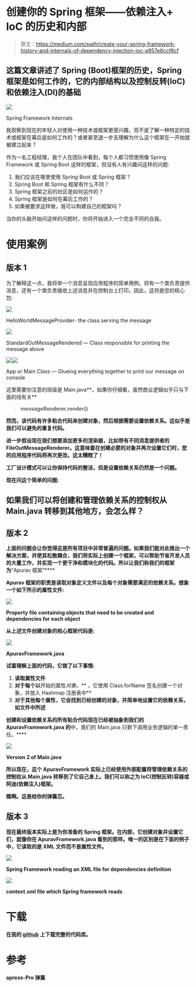 # 创建你的 Spring 框架——依赖注入+ IoC 的历史和内部

> 原文：<https://medium.com/swlh/create-your-spring-framework-history-and-internals-of-dependency-injection-ioc-a957e6ccf6cf>

## 这篇文章讲述了 Spring (Boot)框架的历史，Spring 框架是如何工作的，它的内部结构以及控制反转(IoC)和依赖注入(DI)的基础

![](img/bfa74b339400e37c0262715ef60020c0.png)

Spring Framework Internals

我观察到现在的年轻人对使用一种技术或框架更感兴趣，而不是了解一种特定的技术或框架在幕后是如何工作的？或者甚至退一步去理解为什么这个框架在一开始就被建立起来？

作为一名工程经理，我个人在团队中看到，每个人都习惯使用像 Spring Framework 或 Spring Boot 这样的框架，但没有人有兴趣问这样的问题:

1.  我们应该在哪里使用 Spring Boot 或 Spring 框架？
2.  Spring Boot 和 Spring 框架有什么不同？
3.  Spring 框架之前的社区是如何运作的？
4.  Spring 框架是如何在幕后工作的？
5.  如果被要求这样做，我可以构建自己的框架吗？

当你的头脑开始问这样的问题时，你将开始进入一个完全不同的自我。

# 使用案例

## 版本 1

为了解释这一点，我将举一个消息呈现应用程序的简单用例。将有一个类负责提供消息，还有一个类负责接收上述消息并在控制台上打印。因此，这将是您的核心包:

![](img/1f2dc076830ae0f7874e6112363dd4e7.png)

HelloWorldMessageProvider- the class serving the message

![](img/ca60d54edc5ed6d7eaa039f8132a2c21.png)

StandardOutMessageRendered — Class responsible for printing the message above

![](img/13388ca3488bc477c91b51b525854eaf.png)![](img/3d1f82b7c171ac0042ad9ae2ad3de82c.png)

App or Main Class — Glueing everything together to print our message on console

这里需要你注意的班级是 Main.java**。如果你仔细看，虽然商业逻辑似乎只与下面的线有关**

> **messageRenderer.render()**

**然而，该代码有许多粘合代码来创建对象，然后根据需要设置依赖关系。这似乎是我们可以避免的重复代码。**

**进一步假设现在我们想要添加更多的渲染器，比如带有不同消息提供者的 FileOutMessageRenderer。这意味着在创建必要的对象并再次设置它们时，您的应用程序代码将再次更改。这太糟糕了！**

**工厂设计模式可以让你保持代码的整洁，但是设置依赖关系仍然是一个问题。**

**现在问这个简单的问题:**

## **如果我们可以将创建和管理依赖关系的控制权从 Main.java 转移到其他地方，会怎么样？**

## **版本 2**

**上面的问题会让你觉得这是所有项目中非常普遍的问题。如果我们能对此推出一个解决方案，并使其松散耦合，我们将实际上创建一个框架，可以帮助节省开发人员的大量工作，并实现一个更干净和模块化的代码。所以让我们称我们的框架为**“Apurav 框架”****

**Apurav 框架的职责是读取对象定义文件以及每个对象需要满足的依赖关系。想象一个如下所示的属性文件:**

**![](img/13c9b3ab57b5332e233f8c2e8c5ec25e.png)**

**Property file containing objects that need to be created and dependencies for each object**

**从上述文件创建对象的核心框架代码是:**

**![](img/0738a6b4fafe1638a696ca258bb40057.png)**

**ApuravFramework.java**

**试着理解上面的代码，它做了以下事情:**

1.  **读取属性文件**
2.  **对于每个以**开始的属性*对象。*** ，它使用 Class.forName 签名创建一个对象，并放入 Hashmap 注册表中**
3.  **对于其他每个属性，它会找到已经创建的对象，并简单地设置它的依赖关系，如文件中所述**

**创建和设置依赖关系的所有粘合代码现在已经被抽象到我们的 ApuravFramework.java 的**中，我们的 Main.java 只剩下调用业务逻辑的单一责任。****

**![](img/e6fca2548923e20f8649c6ab628f0a11.png)**

**Version 2 of Main.java**

**所以现在，这个 **ApuravFramework** 实际上已经使用外部配置将管理依赖关系的控制权从 Main.java 转移到了它自己身上。我们可以称之为 IoC(控制反转)容器或阿迪(依赖注入)框架。**

**瞧啊。这是给你的弹簧芯。**

## **版本 3**

**现在最终版本实际上是为你准备的 Spring 框架。在内部，它创建对象并设置它们，就像你在 ApuravFramework.java 看到的那样。唯一的区别是在下面的例子中，它读取的是 XML 文件而不是属性文件。**

**![](img/2830ac749a2d3bbc829fb1a99dd0fe33.png)**

**Spring Framework reading an XML file for dependencies definition**

**![](img/bcba0e7e50a656b270e2b3c0cb7d9055.png)**

**context.xml file which Spring framework reads**

# **下载**

**在我的 [github](https://github.com/apuravchauhan/spring-oldskool) 上下载完整的代码库。**

# **参考**

**apress-Pro 弹簧**